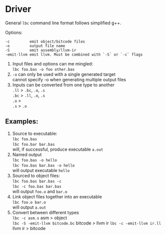 Driver
======

General `lbc` command line format follows simplified g++.

Options:

    -c         emit object/bitcode files
    -o         output file name
    -S         emit assembly/llvm-ir
    -emit-llvm emit llvm. Must be combined with `-S` or `-c` flags

1. Input files and options can me mingled: \
    `lbc foo.bas -o foo other.bas`
2. `-o` can only be used with a single generated target \
    cannot specify -o when generating multiple output files
3. Inputs can be converted from one type to another \
   `.ll` > `.bc`, `.o`, `.s` \
   `.bc` > `.ll`, `.o`, `.s` \
   `.o`  >  \
   `.s`  > `.o` 

Examples:
---------
1. Source to executable: \
    `lbc foo.bas` \
    `lbc foo.bar bar.bas` \
    will, if successful, produce executable `a.out`
2. Named output \
    `lbc foo.bas -o hello` \
    `lbc foo.bas bar.bas -o hello` \
    will output executable `hello`
3. Sourced to object files: \
    `lbc foo.bas bar.bas -c` \
    `lbc -c foo.bas bar.bas` \
    will output `foo.o` and `bar.o`
4. Link object files together into an executable \
    `lbc foo.o bar.o` \
    will output `a.out`
5. Convert between different types \
    `lbc -c asm.s` asm > object \
    `lbc -S -emit-llvm bitcode.bc` bitcode > llvm ir
    `lbc -c -emit-llvm ir.ll` llvm ir > bitcode

